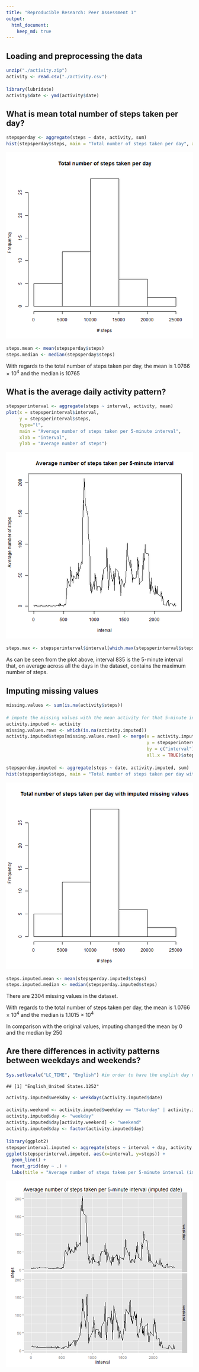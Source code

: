 ```yaml
---
title: "Reproducible Research: Peer Assessment 1"
output: 
  html_document:
    keep_md: true
---
```



## Loading and preprocessing the data

```r
unzip("./activity.zip")
activity <- read.csv("./activity.csv")

library(lubridate)
activity$date <- ymd(activity$date)
```


## What is mean total number of steps taken per day?

```r
stepsperday <- aggregate(steps ~ date, activity, sum)
hist(stepsperday$steps, main = "Total number of steps taken per day", xlab = "# steps")
```

![plot of chunk steps_per_day](figure/steps_per_day.png) 

```r
steps.mean <- mean(stepsperday$steps)
steps.median <- median(stepsperday$steps)
```

With regards to the total number of steps taken per day, the mean is 1.0766 &times; 10<sup>4</sup> and the median is 10765


## What is the average daily activity pattern?

```r
stepsperinterval <- aggregate(steps ~ interval, activity, mean)
plot(x = stepsperinterval$interval,
     y = stepsperinterval$steps,
     type="l",
     main = "Average number of steps taken per 5-minute interval",
     xlab = "interval",
     ylab = "Average number of steps")
```

![plot of chunk steps_per_interval](figure/steps_per_interval.png) 

```r
steps.max <- stepsperinterval$interval[which.max(stepsperinterval$steps)]
```


As can be seen from the plot above, interval 835 is the 5-minute interval that, on average across all the days in the dataset, contains the maximum number of steps.


## Imputing missing values

```r
missing.values <- sum(is.na(activity$steps))

# impute the missing values with the mean activity for that 5-minute interval
activity.imputed <- activity
missing.values.rows <- which(is.na(activity.imputed))
activity.imputed$steps[missing.values.rows] <- merge(x = activity.imputed[missing.values.rows, ],
                                                     y = stepsperinterval,
                                                     by = c("interval"),
                                                     all.x = TRUE)$steps.y

stepsperday.imputed <- aggregate(steps ~ date, activity.imputed, sum)
hist(stepsperday$steps, main = "Total number of steps taken per day with imputed missing values", xlab = "# steps")
```

![plot of chunk missing](figure/missing.png) 

```r
steps.imputed.mean <- mean(stepsperday.imputed$steps)
steps.imputed.median <- median(stepsperday.imputed$steps)
```

There are 2304 missing values in the dataset.

With regards to the total number of steps taken per day, the mean is 1.0766 &times; 10<sup>4</sup> and the median is 1.1015 &times; 10<sup>4</sup>

In comparison with the original values, imputing changed the mean by 0 and the median by 250


## Are there differences in activity patterns between weekdays and weekends?

```r
Sys.setlocale("LC_TIME", "English") #in order to have the english day names
```

```
## [1] "English_United States.1252"
```

```r
activity.imputed$weekday <- weekdays(activity.imputed$date)

activity.weekend <- activity.imputed$weekday == "Saturday" | activity.imputed$weekday == "Sunday"
activity.imputed$day <- "weekday"
activity.imputed$day[activity.weekend] <- "weekend"
activity.imputed$day <- factor(activity.imputed$day)

library(ggplot2)
stepsperinterval.imputed <- aggregate(steps ~ interval + day, activity.imputed, mean)
ggplot(stepsperinterval.imputed, aes(x=interval, y=steps)) +
  geom_line() +
  facet_grid(day ~ .) +
  labs(title = "Average number of steps taken per 5-minute interval (imputed date)")
```

![plot of chunk weekday_weekend](figure/weekday_weekend.png) 
